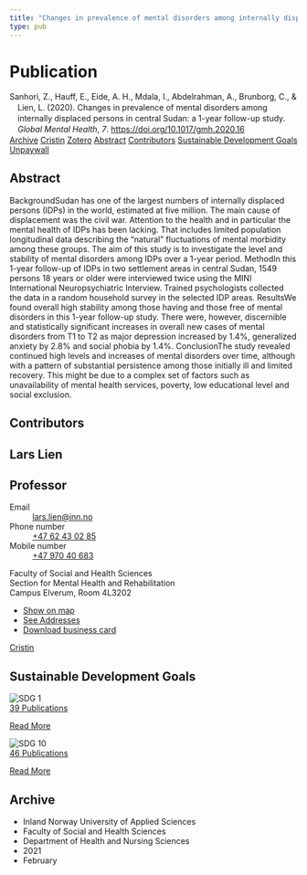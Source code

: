```yaml
---
title: "Changes in prevalence of mental disorders among internally displaced persons in central Sudan: a 1-year follow-up study"
type: pub
---
```

<h1>Publication</h1>
<article id="csl-bib-container-KZWIFDYM" class="csl-bib-container">
  <div class="csl-bib-body" style="line-height: 1.35; padding-left: 1em; text-indent:-1em;">
  <div class="csl-entry">Sanhori, Z., Hauff, E., Eide, A. H., Mdala, I., Abdelrahman, A., Brunborg, C., &amp; Lien, L. (2020). Changes in prevalence of mental disorders among internally displaced persons in central Sudan: a 1-year follow-up study. <i>Global Mental Health</i>, <i>7</i>. <a href="https://doi.org/10.1017/gmh.2020.16">https://doi.org/10.1017/gmh.2020.16</a></div>
</div>
  <div class="csl-bib-buttons">
    <a href="#taxonomy-article-KZWIFDYM" class="csl-bib-button">Archive</a>
    <a href="https://app.cristin.no/results/show.jsf?id=1886396" alt="Cristin URL" class="csl-bib-button">Cristin</a>
    <a href="http://zotero.org/groups/5022929/items/KZWIFDYM" alt="Zotero URL" class="csl-bib-button">Zotero</a>
    <a href="#abstract-article-KZWIFDYM" class="csl-bib-button">Abstract</a>
    <a href="#contributors-article-KZWIFDYM" class="csl-bib-button">Contributors</a>
    <a href="#sdg-article-KZWIFDYM" class="csl-bib-button">Sustainable Development Goals</a>
    <a href="https://www.cambridge.org/core/services/aop-cambridge-core/content/view/A0BEDFDBEAFA314F9390256F4279F362/S2054425120000163a.pdf/div-class-title-changes-in-prevalence-of-mental-disorders-among-internally-displaced-persons-in-central-sudan-a-1-year-follow-up-study-div.pdf" class="csl-bib-button">Unpaywall</a>
  </div>
  <div id="csl-bib-meta-container-KZWIFDYM"></div>
</article>
<div id="csl-bib-meta-KZWIFDYM" class="csl-bib-meta">
  <article id="abstract-article-KZWIFDYM" class="abstract-article">
    <h1>Abstract</h1>
    BackgroundSudan has one of the largest numbers of internally displaced persons (IDPs) in the world, estimated at five million. The main cause of displacement was the civil war. Attention to the health and in particular the mental health of IDPs has been lacking. That includes limited population longitudinal data describing the “natural” fluctuations of mental morbidity among these groups. The aim of this study is to investigate the level and stability of mental disorders among IDPs over a 1-year period. MethodIn this 1-year follow-up of IDPs in two settlement areas in central Sudan, 1549 persons 18 years or older were interviewed twice using the MINI International Neuropsychiatric Interview. Trained psychologists collected the data in a random household survey in the selected IDP areas. ResultsWe found overall high stability among those having and those free of mental disorders in this 1-year follow-up study. There were, however, discernible and statistically significant increases in overall new cases of mental disorders from T1 to T2 as major depression increased by 1.4%, generalized anxiety by 2.8% and social phobia by 1.4%. ConclusionThe study revealed continued high levels and increases of mental disorders over time, although with a pattern of substantial persistence among those initially ill and limited recovery. This might be due to a complex set of factors such as unavailability of mental health services, poverty, low educational level and social exclusion.
  </article>
  <article id="contributors-article-KZWIFDYM" class="contributors-article">
    <h1>Contributors</h1>
    <div class="personas">
<div class="vrtx-hinn-person-card">
<div class="photo">
<i class="lar la-user-circle missing-person"></i>
</div>
<div class="info">
<hgroup><h1>Lars Lien</h1>
<h2>Professor</h2>
</hgroup><dl>
<dt>Email</dt>
<dd>
<a href="mailto:lars.lien@inn.no">lars.lien@inn.no</a>
</dd>
<dt>Phone number</dt>
<dd><a href="tel:+4762430285">
+47 62 43 02 85
</a></dd>
<dt>Mobile number</dt>
<dd><a href="tel:+4797040683">
+47 970 40 683
</a></dd>
</dl>
<p>
Faculty of Social and Health Sciences<br>
Section for Mental Health and Rehabilitation<br>
Campus Elverum,
Room 4L3202
</p>
<ul class="vrtx-hinn-links">
<li><a href="https://www.google.com/maps?q=60.88177,11.53669">Show on map</a></li>
<li><a href="https://www.inn.no/english/find-an-employee/lars-lien.html#vrtx-hinn-addresses">See Addresses</a></li>
<li><a href="https://www.inn.no/english/find-an-employee/lars-lien.html?vrtx=vcf">Download business card</a></li>
</ul>
</div>
</div>
<a href="https://app.cristin.no/persons/show.jsf?id=14287" alt="Cristin URL" class="personas-cristin">Cristin</a>
</div>
  </article>
  <article id="sdg-article-KZWIFDYM" class="sdg-article">
    <h1>Sustainable Development Goals</h1>
    <div class="sdg-container"><div id="sdg1" class="sdg">
<img src="{{< params subfolder >}}images/sdg/sdg01_en.png" class="image" alt="SDG 1">
<div class="sdg-overlay">
<a href="{{< params subfolder >}}en/archive/?sdg=1#archive" class="sdg-publication-count"><span>39</span> Publications</a>
<p><a href="https://sdgs.un.org/goals/goal1" class="sdg-read-more">Read More</a></p>
</div>
</div> <div id="sdg10" class="sdg">
<img src="{{< params subfolder >}}images/sdg/sdg10_en.png" class="image" alt="SDG 10">
<div class="sdg-overlay">
<a href="{{< params subfolder >}}en/archive/?sdg=10#archive" class="sdg-publication-count"><span>46</span> Publications</a>
<p><a href="https://sdgs.un.org/goals/goal10" class="sdg-read-more">Read More</a></p>
</div>
</div></div>
  </article>
  <article id="taxonomy-article-KZWIFDYM" class="taxonomy-article">
    <h1>Archive</h1>
    <ul>
      <li>Inland Norway University of Applied Sciences</li>
      <li>Faculty of Social and Health Sciences</li>
      <li>Department of Health and Nursing Sciences</li>
      <li>2021</li>
      <li>February</li>
    </ul>
  </article>
</div>
